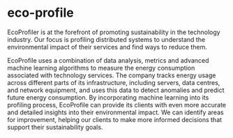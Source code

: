 # eco-profile

EcoProfiler is at the forefront of promoting sustainability in the technology industry. Our focus is profiling distributed systems to understand the environmental impact of their services and find ways to reduce them.

EcoProfile uses a combination of data analysis, metrics and advanced machine learning algorithms to measure the energy consumption associated with technology services. The company tracks energy usage across different parts of its infrastructure, including servers, data centres, and network equipment, and uses this data to detect anomalies and predict future energy consumption.
By incorporating machine learning into its profiling process, EcoProfile can provide its clients with even more accurate and detailed insights into their environmental impact. We can identify areas for improvement, helping our clients to make more informed decisions that support their sustainability goals.
 
